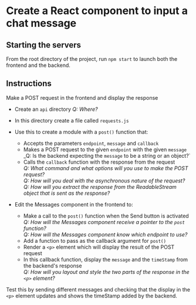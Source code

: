 # Create a React component to input a chat message #

## Starting the servers
From the root directory of the project, run `npm start` to launch both the frontend and the backend.

## Instructions

Make a POST request in the frontend and display the response

* Create an `api` directory
  _Q: Where?_

* In this directory create a file called `requests.js`
* Use this to create a module with a `post()` function that:
  - Accepts the parameters `endpoint`, `message` and `callback`
  - Makes a POST request to the given `endpoint` with the given `message`
  _Q: Is the backend expecting the `message` to be a string or an object?`
  - Calls the `callback` function with the response from the request  
  _Q: What command and what options will you use to make the POST request?_  
  _Q: How will you deal with the asynchronous nature of the request?_  
  _Q: How will you extract the response from the ReadableStream object that is sent as the response?_  
* Edit the Messages component in the frontend to:
  - Make a call to the `post()` function when the Send button is activated  
  _Q: How will the Messages component receive a pointer to the `post` function?_  
  _Q: How will the Messages component know which endpoint to use?_
  - Add a function to pass as the callback argument for `post()`
  - Render a `<p>` element which will display the result of the POST request
  - In this callback function, display the `message` and the `timeStamp` from the backend's response  
  _Q: How will you layout and style the two parts of the response in the `<p>` element?_

Test this by sending different messages and checking that the display in the `<p>` element updates and shows the timeStamp added by the backend.
